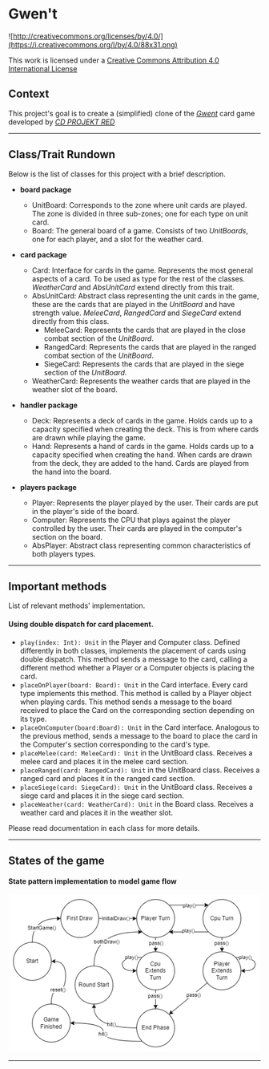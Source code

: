 # Gwen't

![http://creativecommons.org/licenses/by/4.0/](https://i.creativecommons.org/l/by/4.0/88x31.png)

This work is licensed under a
[Creative Commons Attribution 4.0 International License](http://creativecommons.org/licenses/by/4.0/)

Context
-------

This project's goal is to create a (simplified) clone of the
[_Gwent_](https://www.playgwent.com/en) card game developed by [_CD PROJEKT RED_](https://cdprojektred.com/en/)

---

Class/Trait Rundown
-------
Below is the list of classes for this project with a brief description.

+ **board package**
  + UnitBoard: Corresponds to the zone where unit cards are played. The zone is divided in three sub-zones; one for each type on unit card.
  + Board: The general board of a game. Consists of two *UnitBoards*, one for each player, and a slot for the weather card.
+ **card package**
  + Card: Interface for cards in the game. Represents the most general aspects of a card. To be used as type for the rest of the classes. *WeatherCard* and *AbsUnitCard* extend directly from this trait.
  + AbsUnitCard: Abstract class representing the unit cards in the game, these are the cards that are played in the *UnitBoard* and have strength value. *MeleeCard*, *RangedCard* and *SiegeCard* extend directly from this class.
    + MeleeCard: Represents the cards that are played in the close combat section of the *UnitBoard*.
    + RangedCard: Represents the cards that are played in the ranged combat section of the *UnitBoard*.
    + SiegeCard: Represents the cards that are played in the siege section of the *UnitBoard*.
  + WeatherCard: Represents the weather cards that are played in the weather slot of the board.

+ **handler package**
  + Deck: Represents a deck of cards in the game. Holds cards up to a capacity specified when creating the deck. This is from where cards are drawn while playing the game.
  + Hand: Represents a hand of cards in the game. Holds cards up to a capacity specified when creating the hand. When cards are drawn from the deck, they are added to the hand. Cards are played from the hand into the board.
+ **players package**
  + Player: Represents the player played by the user. Their cards are put in the player's side of the board.
  + Computer: Represents the CPU that plays against the player controlled by the user. Their cards are played in the computer's section on the board.
  + AbsPlayer: Abstract class representing common characteristics of both players types.
---

Important methods
-------
List of relevant methods' implementation.

#### Using double dispatch for card placement.

+ `play(index: Int): Unit` in the Player and Computer class. Defined differently in both classes, implements the placement of cards using double dispatch. This method sends a message to the card, calling a different method whether a Player or a Computer objects is placing the card.
+ `placeOnPlayer(board: Board): Unit` in the Card interface. Every card type implements this method. This method is called by a Player object when playing cards. This method sends a message to the board received to place the Card on the corresponding section depending on its type.
+ `placeOnComputer(board:Board): Unit` in the Card interface. Analogous to the previous method, sends a message to the board to place the card in the Computer's section corresponding to the card's type.
+ `placeMelee(card: MeleeCard): Unit` in the UnitBoard class. Receives a melee card and places it in the melee card section.
+ `placeRanged(card: RangedCard): Unit` in the UnitBoard class. Receives a ranged card and places it in the ranged card section.
+ `placeSiege(card: SiegeCard): Unit` in the UnitBoard class. Receives a siege card and places it in the siege card section.
+ `placeWeather(card: WeatherCard): Unit` in the Board class. Receives a weather card and places it in the weather slot.

Please read documentation in each class for more details.

---

States of the game
-------
#### State pattern implementation to model game flow

![StateDiagram](img/StateDiagram.png)

---

